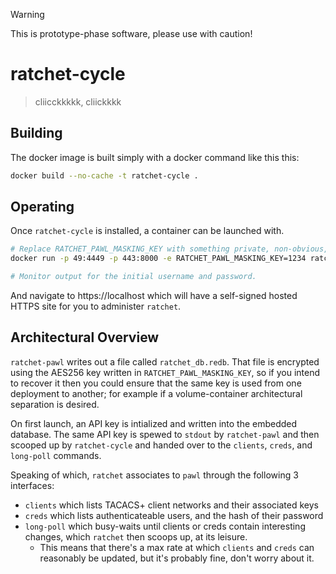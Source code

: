 > [!WARNING]
> This is prototype-phase software, please use with caution!

# ratchet-cycle
> cliicckkkkk, cliickkkk

## Building 
The docker image is built simply with a docker command like this this:
``` bash
docker build --no-cache -t ratchet-cycle .
```

## Operating
Once `ratchet-cycle` is installed, a container can be launched with.
``` bash
# Replace RATCHET_PAWL_MASKING_KEY with something private, non-obvious, and permanent.
docker run -p 49:4449 -p 443:8000 -e RATCHET_PAWL_MASKING_KEY=1234 ratchet-cycle

# Monitor output for the initial username and password.
```

And navigate to https://localhost which will have a self-signed hosted HTTPS site for you to administer `ratchet`.

## Architectural Overview
`ratchet-pawl` writes out a file called `ratchet_db.redb`. That file is encrypted using the AES256 key written in `RATCHET_PAWL_MASKING_KEY`, so if you intend to recover it then you could ensure that the same key is used from one deployment to another; for example if a volume-container architectural separation is desired.

On first launch, an API key is intialized and written into the embedded database. The same API key is spewed to `stdout` by `ratchet-pawl` and then scooped up by `ratchet-cycle` and handed over to the `clients`, `creds`, and `long-poll` commands.

Speaking of which, `ratchet` associates to `pawl` through the following 3 interfaces:
- `clients` which lists TACACS+ client networks and their associated keys
- `creds` which lists authenticateable users, and the hash of their password
- `long-poll` which busy-waits until clients or creds contain interesting changes, which `ratchet` then scoops up, at its leisure.
  - This means that there's a max rate at which `clients` and `creds` can reasonably be updated, but it's probably fine, don't worry about it.
